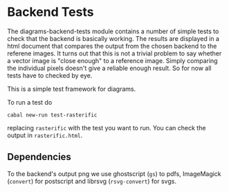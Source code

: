 # Backend Tests

The diagrams-backend-tests module contains a number of simple tests to
check that the backend is basically working. The results are displayed
in a html document that compares the output from the chosen backend to
the referene images. It turns out that this is not a trivial problem to
say whether a vector image is "close enough" to a reference image.
Simply comparing the individual pixels doesn't give a reliable enough
result. So for now all tests have to checked by eye.

This is a simple test framework for diagrams.

To run a test do

```
cabal new-run test-rasterific
```

replacing `rasterific` with the test you want to run. You can check the
output in `rasterific.html`.

## Dependencies

To the backend's output png we use ghostscript (`gs`) to pdfs,
ImageMagick (`convert`) for postscript and librsvg (`rsvg-convert`) for
svgs.
